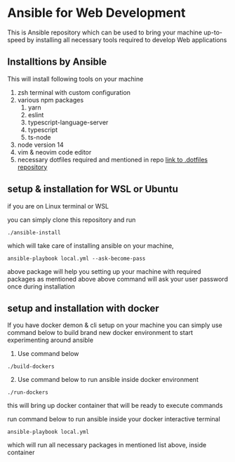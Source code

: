 # Ansible for Web Development

This is Ansible repository which can be used to bring your machine up-to-speed by installing all necessary tools required to develop Web applications

## Installtions by Ansible

This will install following tools on your machine
1. zsh terminal with custom configuration
2. various npm packages
    1. yarn
    2. eslint
    3. typescript-language-server
    4. typescript
    5. ts-node
3. node version 14
4. vim & neovim code editor
5. necessary dotfiles required and mentioned in repo [link to .dotfiles repository](https://github.com/rdandnayak/.dotfiles)

## setup & installation for WSL or Ubuntu

if you are on Linux terminal or WSL

you can simply clone this repository and run

```
./ansible-install
```

which will take care of installing ansible on your machine,
```
ansible-playbook local.yml --ask-become-pass
```
above package will help you setting up your machine with required packages as mentioned above
above command will ask your user password once during installation

## setup and installation with docker

If you have docker demon & cli setup on your machine you can simply use command below to build brand new docker environment to start experimenting around ansible

1. Use command below
```
./build-dockers
```

2. Use command below to run ansible inside docker environment
```
./run-dockers
```

this will bring up docker container that will be ready to execute commands

run command below to run ansible inside your docker interactive terminal

```
ansible-playbook local.yml
```

which will run all necessary packages in mentioned list above, inside container
